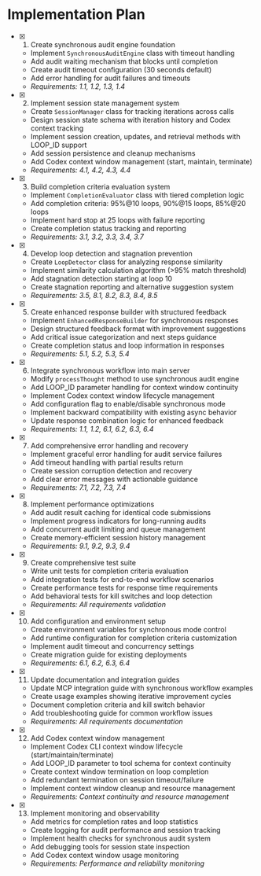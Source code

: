 # Implementation Plan

- [x] 1. Create synchronous audit engine foundation

  - Implement `SynchronousAuditEngine` class with timeout handling
  - Add audit waiting mechanism that blocks until completion
  - Create audit timeout configuration (30 seconds default)
  - Add error handling for audit failures and timeouts
  - _Requirements: 1.1, 1.2, 1.3, 1.4_

- [x] 2. Implement session state management system

  - Create `SessionManager` class for tracking iterations across calls
  - Design session state schema with iteration history and Codex context tracking
  - Implement session creation, updates, and retrieval methods with LOOP_ID support
  - Add session persistence and cleanup mechanisms
  - Add Codex context window management (start, maintain, terminate)
  - _Requirements: 4.1, 4.2, 4.3, 4.4_

- [x] 3. Build completion criteria evaluation system

  - Implement `CompletionEvaluator` class with tiered completion logic
  - Add completion criteria: 95%@10 loops, 90%@15 loops, 85%@20 loops
  - Implement hard stop at 25 loops with failure reporting
  - Create completion status tracking and reporting
  - _Requirements: 3.1, 3.2, 3.3, 3.4, 3.7_

- [x] 4. Develop loop detection and stagnation prevention

  - Create `LoopDetector` class for analyzing response similarity
  - Implement similarity calculation algorithm (>95% match threshold)
  - Add stagnation detection starting at loop 10
  - Create stagnation reporting and alternative suggestion system
  - _Requirements: 3.5, 8.1, 8.2, 8.3, 8.4, 8.5_

- [x] 5. Create enhanced response builder with structured feedback

  - Implement `EnhancedResponseBuilder` for synchronous responses
  - Design structured feedback format with improvement suggestions
  - Add critical issue categorization and next steps guidance
  - Create completion status and loop information in responses
  - _Requirements: 5.1, 5.2, 5.3, 5.4_

- [x] 6. Integrate synchronous workflow into main server

  - Modify `processThought` method to use synchronous audit engine
  - Add LOOP_ID parameter handling for context window continuity
  - Implement Codex context window lifecycle management
  - Add configuration flag to enable/disable synchronous mode
  - Implement backward compatibility with existing async behavior
  - Update response combination logic for enhanced feedback
  - _Requirements: 1.1, 1.2, 6.1, 6.2, 6.3, 6.4_

- [x] 7. Add comprehensive error handling and recovery

  - Implement graceful error handling for audit service failures
  - Add timeout handling with partial results return
  - Create session corruption detection and recovery
  - Add clear error messages with actionable guidance
  - _Requirements: 7.1, 7.2, 7.3, 7.4_

- [x] 8. Implement performance optimizations

  - Add audit result caching for identical code submissions
  - Implement progress indicators for long-running audits
  - Add concurrent audit limiting and queue management
  - Create memory-efficient session history management
  - _Requirements: 9.1, 9.2, 9.3, 9.4_

- [x] 9. Create comprehensive test suite

  - Write unit tests for completion criteria evaluation
  - Add integration tests for end-to-end workflow scenarios
  - Create performance tests for response time requirements
  - Add behavioral tests for kill switches and loop detection
  - _Requirements: All requirements validation_

- [x] 10. Add configuration and environment setup

  - Create environment variables for synchronous mode control
  - Add runtime configuration for completion criteria customization
  - Implement audit timeout and concurrency settings
  - Create migration guide for existing deployments
  - _Requirements: 6.1, 6.2, 6.3, 6.4_

- [x] 11. Update documentation and integration guides

  - Update MCP integration guide with synchronous workflow examples
  - Create usage examples showing iterative improvement cycles
  - Document completion criteria and kill switch behavior
  - Add troubleshooting guide for common workflow issues
  - _Requirements: All requirements documentation_

- [x] 12. Add Codex context window management

  - Implement Codex CLI context window lifecycle (start/maintain/terminate)
  - Add LOOP_ID parameter to tool schema for context continuity
  - Create context window termination on loop completion
  - Add redundant termination on session timeout/failure
  - Implement context window cleanup and resource management
  - _Requirements: Context continuity and resource management_

- [x] 13. Implement monitoring and observability
  - Add metrics for completion rates and loop statistics
  - Create logging for audit performance and session tracking
  - Implement health checks for synchronous audit system
  - Add debugging tools for session state inspection
  - Add Codex context window usage monitoring
  - _Requirements: Performance and reliability monitoring_
